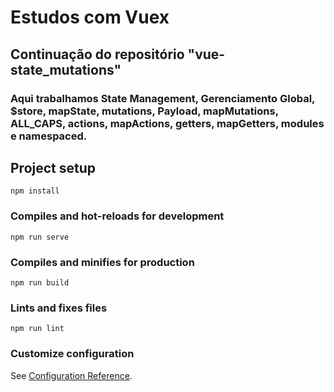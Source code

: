 # Estudos com Vuex

## Continuação do repositório "vue-state_mutations"

### Aqui trabalhamos State Management, Gerenciamento Global, $store, mapState, mutations, Payload, mapMutations, ALL_CAPS, actions, mapActions, getters, mapGetters, modules e namespaced.


## Project setup
```
npm install
```

### Compiles and hot-reloads for development
```
npm run serve
```

### Compiles and minifies for production
```
npm run build
```

### Lints and fixes files
```
npm run lint
```

### Customize configuration
See [Configuration Reference](https://cli.vuejs.org/config/).
